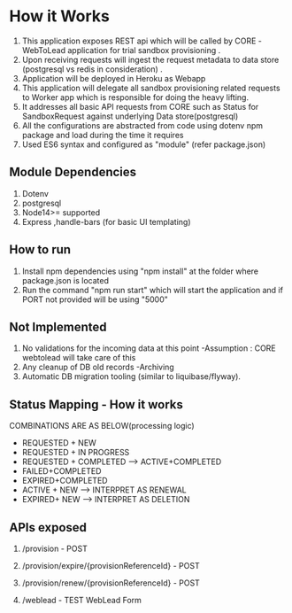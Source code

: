 # How it Works

1. This application exposes REST api which will be called by CORE -WebToLead application for trial sandbox provisioning .
2. Upon receiving requests will ingest the request metadata to data store (postgresql vs redis in consideration) .
3. Application will be deployed in Heroku as Webapp
4. This application will delegate all sandbox provisioning related requests to Worker app which is responsible for doing the heavy lifting.
5. It addresses all basic API requests from CORE such as Status for SandboxRequest against underlying Data store(postgresql)
6. All the configurations are abstracted from code using dotenv npm package and load during the time it requires
7. Used ES6 syntax and configured as "module" (refer package.json)

## Module Dependencies

1. Dotenv
2. postgresql
3. Node14>= supported
4. Express ,handle-bars (for basic UI templating)

## How to run

1. Install npm dependencies using "npm install" at the folder where package.json is located
2. Run the command "npm run start" which will start the application and if PORT not provided will be using "5000"

## Not Implemented

1. No validations for the incoming data at this point -Assumption : CORE webtolead will take care of this
2. Any cleanup of DB old records -Archiving
3. Automatic DB migration tooling (similar to liquibase/flyway).

## Status Mapping - How it works

COMBINATIONS ARE AS BELOW(processing logic)

- REQUESTED + NEW
- REQUESTED + IN PROGRESS
- REQUESTED + COMPLETED --> ACTIVE+COMPLETED
- FAILED+COMPLETED
- EXPIRED+COMPLETED
- ACTIVE + NEW --> INTERPRET AS RENEWAL
- EXPIRED+ NEW --> INTERPRET AS DELETION

## APIs exposed

1. /provision - POST
2. /provision/expire/{provisionReferenceId} - POST
3. /provision/renew/{provisionReferenceId} - POST

4. /weblead - TEST WebLead Form
